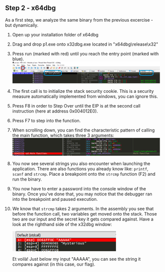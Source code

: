 ## Step 2 - x64dbg
As a first step, we analyze the same binary from the previous excercise - but dynamically.
1. Open up your installation folder of x64dbg
2. Drag and drop p1.exe onto x32dbg.exe located in "x64dbg\release\x32\"
3. Press run (marked with red) until you reach the entry point (marked with blue).
   ![Run until entry point](../../images/RunUntilEntryPoint.png)
4. The first call is to initialize the stack security cookie. This is a security measure automatically implemented from windows, you can ignore this.
5. Press F8 in order to Step Over until the EIP is at the second call instruction (here at address 0x004012E0).
6. Press F7 to step into the function.
7. When scrolling down, you can find the characteristic pattern of calling the main function, which takes three 3 arguments:   ![Main function call](../../images/MainArgSetup.png)
8. You now see several strings you also encounter when launching the application. There are also functions you already know like: ```printf```, ```scanf``` and ```strcmp```. Place a breakpoint onto the ```strcmp``` function (F2) and run the binary.
9. You now have to enter a password into the console window of the binary. Once you've done that, you may notice that the debugger ran into the breakpoint and paused execution.
10. We know that ```strcmp``` takes 2 arguments. In the assembly you see that before the function call, two variables get moved onto the stack. Those two are our input and the secret key it gets compared against. Have a look at the righthand side of the x32dbg window: 

	![Args on the stack at strcmp call](../../images/StrcmpStackView.png)
	
	Et voilà! Just below my input "AAAAA", you can see the string it compares against (in this case, our flag).